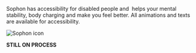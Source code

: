 Sophon has accessibility for disabled people and  helps your mental stability, body charging and make you feel better.
All animations and texts are available for accessibility.



![Sophon icon](https://github.com/user-attachments/assets/03bba4e5-7d01-44ed-9fb7-af232023d89a)


**STILL ON PROCESS**
